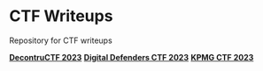 # CTF Writeups

Repository for CTF writeups

[**DecontruCTF 2023**](https://github.com/HarshJolad/CTF-Writeups/tree/master/DeconstruCTF-2023)
[**Digital Defenders CTF 2023**](https://github.com/HarshJolad/CTF-Writeups/tree/master/Digital%20Defenders%20CTF%202023)
[**KPMG CTF 2023**](https://github.com/HarshJolad/CTF-Writeups/tree/master/KPMG-CTF-2023#kicyber-ctf-2023-writeups)
